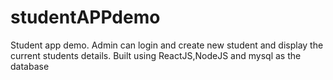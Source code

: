 # studentAPPdemo
Student app demo. Admin can login and create new student  and display the current students details.  Built using ReactJS,NodeJS and mysql as the database
